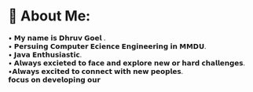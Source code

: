 # 💫 About Me:
• 𝗠𝘆 𝗻𝗮𝗺𝗲 𝗶𝘀 𝗗𝗵𝗿𝘂𝘃 𝗚𝗼𝗲𝗹 .<br>• 𝗣𝗲𝗿𝘀𝘂𝗶𝗻𝗴 𝗖𝗼𝗺𝗽𝘂𝘁𝗲𝗿 𝗘𝗰𝗶𝗲𝗻𝗰𝗲 𝗘𝗻𝗴𝗶𝗻𝗲𝗲𝗿𝗶𝗻𝗴 𝗶𝗻 𝗠𝗠𝗗𝗨.<br>• 𝗝𝗮𝘃𝗮 𝗘𝗻𝘁𝗵𝘂𝘀𝗶𝗮𝘀𝘁𝗶𝗰.<br>• 𝗔𝗹𝘄𝗮𝘆𝘀 𝗲𝘅𝗰𝗶𝗲𝘁𝗲𝗱 𝘁𝗼 𝗳𝗮𝗰𝗲 𝗮𝗻𝗱 𝗲𝘅𝗽𝗹𝗼𝗿𝗲 𝗻𝗲𝘄 𝗼𝗿 𝗵𝗮𝗿𝗱 𝗰𝗵𝗮𝗹𝗹𝗲𝗻𝗴𝗲𝘀. <br>•𝗔𝗹𝘄𝗮𝘆𝘀 𝗲𝘅𝗰𝗶𝘁𝗲𝗱 𝘁𝗼 𝗰𝗼𝗻𝗻𝗲𝗰𝘁 𝘄𝗶𝘁𝗵 𝗻𝗲𝘄 𝗽𝗲𝗼𝗽𝗹𝗲𝘀.<br> 𝗳𝗼𝗰𝘂𝘀 𝗼𝗻 𝗱𝗲𝘃𝗲𝗹𝗼𝗽𝗶𝗻𝗴 𝗼𝘂𝗿 





